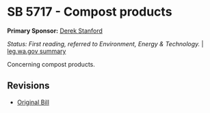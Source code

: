 # SB 5717 - Compost products
**Primary Sponsor:** [Derek Stanford](/person/leg/derek.stanford.md)

*Status: First reading, referred to Environment, Energy & Technology.* | [leg.wa.gov summary](https://app.leg.wa.gov/billsummary?BillNumber=5717&Year=2021)

Concerning compost products.

## Revisions
* [Original Bill](1/)